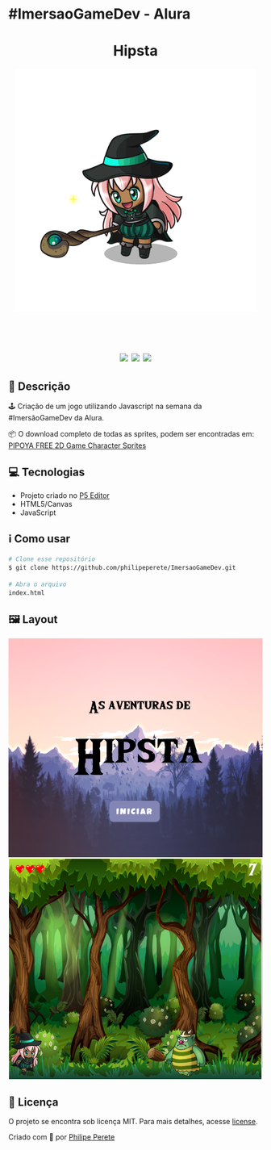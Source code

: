# #ImersaoGameDev - Alura

<h1 align="center">Hipsta</h1>
<p align="center"><img src="/imagens/personagem/witch.gif"></p> 
  <br>
<h1 align="center">
  <img src="https://img.shields.io/github/repo-size/philipeperete/ImersaoGameDev"> 
  <img src="https://img.shields.io/github/last-commit/philipeperete/ImersaoGameDev"> 
  <img src="https://img.shields.io/github/license/philipeperete/ImersaoGameDev">
</h1>


## 🔖 Descrição 

🕹️ Criação de um jogo utilizando Javascript na semana da #ImersãoGameDev da Alura.

📦 O download completo de todas as sprites, podem ser encontradas em: [
PIPOYA FREE 2D Game Character Sprites](https://pipoya.itch.io/pipoya-free-2d-game-character-sprites)

## 💻 Tecnologias

* Projeto criado no [P5 Editor](https://editor.p5js.org/)
* HTML5/Canvas
* JavaScript

## ℹ️ Como usar

```bash
# Clone esse repositório
$ git clone https://github.com/philipeperete/ImersaoGameDev.git

# Abra o arquivo
index.html
```

## 🖼 Layout

![Layout Witch Game](/imagens/personagem/layout.PNG)
![Layout Witch Game](/imagens/personagem/layout2.PNG)

## 📝 Licença

O projeto se encontra sob licença MIT. Para mais detalhes, acesse [license](LICENSE).

Criado com 💙 por [Philipe Perete](https://github.com/philipeperete)
